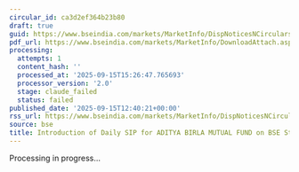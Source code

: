 ```yaml
---
circular_id: ca3d2ef364b23b80
draft: true
guid: https://www.bseindia.com/markets/MarketInfo/DispNoticesNCirculars.aspx?Noticeid={E5929DB2-0C7D-45D9-9C2F-EEA1F756019D}&noticeno=20250915-51&dt=09/15/2025&icount=51&totcount=66&flag=0
pdf_url: https://www.bseindia.com/markets/MarketInfo/DownloadAttach.aspx?id=20250915-51&attachedId=48bbadf4-0c0d-4c66-bb88-b1a4c09d483b
processing:
  attempts: 1
  content_hash: ''
  processed_at: '2025-09-15T15:26:47.765693'
  processor_version: '2.0'
  stage: claude_failed
  status: failed
published_date: '2025-09-15T12:40:21+00:00'
rss_url: https://www.bseindia.com/markets/MarketInfo/DispNoticesNCirculars.aspx?Noticeid={E5929DB2-0C7D-45D9-9C2F-EEA1F756019D}&noticeno=20250915-51&dt=09/15/2025&icount=51&totcount=66&flag=0
source: bse
title: Introduction of Daily SIP for ADITYA BIRLA MUTUAL FUND on BSE StAR MF Platform
---
```


Processing in progress...